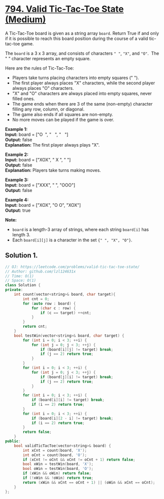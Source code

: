 # [794. Valid Tic-Tac-Toe State (Medium)](https://leetcode.com/problems/valid-tic-tac-toe-state/)

A Tic-Tac-Toe board is given as a string array `board`. Return True if and only if it is possible to reach this board position during the course of a valid tic-tac-toe game.

The `board` is a 3 x 3 array, and consists of characters `" "`, `"X"`, and `"O"`.  The " " character represents an empty square.

Here are the rules of Tic-Tac-Toe:

*   Players take turns placing characters into empty squares (" ").
*   The first player always places "X" characters, while the second player always places "O" characters.
*   "X" and "O" characters are always placed into empty squares, never filled ones.
*   The game ends when there are 3 of the same (non-empty) character filling any row, column, or diagonal.
*   The game also ends if all squares are non-empty.
*   No more moves can be played if the game is over.

**Example 1:**  
**Input:** board = \["O  ", "   ", "   "\]  
**Output:** false  
**Explanation:** The first player always plays "X".

**Example 2:**  
**Input:** board = \["XOX", " X ", "   "\]  
**Output:** false  
**Explanation:** Players take turns making moves.

**Example 3:**  
**Input:** board = \["XXX", "   ", "OOO"\]  
**Output:** false

**Example 4:**  
**Input:** board = \["XOX", "O O", "XOX"\]  
**Output:** true

**Note:**

*   `board` is a length-3 array of strings, where each string `board[i]` has length 3.
*   Each `board[i][j]` is a character in the set `{" ", "X", "O"}`.

## Solution 1.

```cpp
// OJ: https://leetcode.com/problems/valid-tic-tac-toe-state/
// Author: github.com/lzl124631x
// Time: O(1)
// Space: O(1)
class Solution {
private:
    int count(vector<string>& board, char target){ 
        int cnt = 0;
        for (auto row : board) {
            for (char c : row) {
                if (c == target) ++cnt;
            }
        }
        return cnt;
    }
    bool testWin(vector<string>& board, char target) {
        for (int i = 0; i < 3; ++i) {
            for (int j = 0; j < 3; ++j) {
                if (board[i][j] != target) break;
                if (j == 2) return true;
            }
        }
        for (int i = 0; i < 3; ++i) {
            for (int j = 0; j < 3; ++j) {
                if (board[j][i] != target) break;
                if (j == 2) return true;
            }
        }
        for (int i = 0; i < 3; ++i) {
            if (board[i][i] != target) break;
            if (i == 2) return true;
        }
        for (int i = 0; i < 3; ++i) {
            if (board[i][2 - i] != target) break;
            if (i == 2) return true;
        }
        return false;
    }
public:
    bool validTicTacToe(vector<string>& board) {
        int xCnt = count(board, 'X');
        int oCnt = count(board, 'O');
        if (xCnt != oCnt && xCnt != oCnt + 1) return false;
        bool xWin = testWin(board, 'X');
        bool oWin = testWin(board, 'O');
        if (xWin && oWin) return false;
        if (!xWin && !oWin) return true;
        return (xWin && xCnt == oCnt + 1) || (oWin && xCnt == oCnt);
    }
};
```